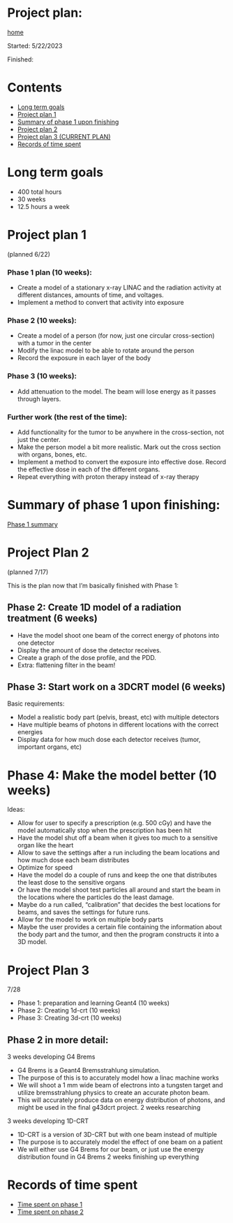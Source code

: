 # Project plan:

[home](README.md)

Started: 5/22/2023

Finished:

# Contents
- [Long term goals](#long-term-goals)
- [Project plan 1](#project-plan-1)
- [Summary of phase 1 upon finishing](#summary-of-phase-1-upon-finishing)
- [Project plan 2](#project-plan-2)
- [Project plan 3 (CURRENT PLAN)](#project-plan-3)
- [Records of time spent](#records-of-time-spent)

# Long term goals

- 400 total hours
- 30 weeks
- 12.5 hours a week

# Project plan 1
(planned 6/22)
### Phase 1 plan (10 weeks):
- Create a model of a stationary x-ray LINAC and the radiation activity at different distances, amounts of time, and voltages.
- Implement a method to convert that activity into exposure

### Phase 2 (10 weeks): 
- Create a model of a person (for now, just one circular cross-section) with a tumor in the center
- Modify the linac model to be able to rotate around the person 
- Record the exposure in each layer of the body

### Phase 3 (10 weeks):
- Add attenuation to the model. The beam will lose energy as it passes through layers.

### Further work (the rest of the time): 
- Add functionality for the tumor to be anywhere in the cross-section, not just the center.
- Make the person model a bit more realistic. Mark out the cross section with organs, bones, etc.
- Implement a method to convert the exposure into effective dose. Record the effective dose in each of the different organs.
- Repeat everything with proton therapy instead of x-ray therapy

# Summary of phase 1 upon finishing:
[Phase 1 summary](phase_1_completion_summary.md)

# Project Plan 2
(planned 7/17)

This is the plan now that I’m basically finished with Phase 1:

## Phase 2: Create 1D model of a radiation treatment (6 weeks)
- Have the model shoot one beam of the correct energy of photons into one detector
- Display the amount of dose the detector receives. 
- Create a graph of the dose profile, and the PDD. 
- Extra: flattening filter in the beam!

## Phase 3: Start work on a 3DCRT model (6 weeks)
Basic requirements:
- Model a realistic body part (pelvis, breast, etc) with multiple detectors
- Have multiple beams of photons in different locations with the correct energies
- Display data for how much dose each detector receives (tumor, important organs, etc)

# Phase 4: Make the model better (10 weeks)
Ideas:
- Allow for user to specify a prescription (e.g. 500 cGy) and have the model automatically stop when the prescription has been hit
- Have the model shut off a beam when it gives too much to a sensitive organ like the heart
- Allow to save the settings after a run including the beam locations and how much dose each beam distributes
- Optimize for speed
- Have the model do a couple of runs and keep the one that distributes the least dose to the sensitive organs
- Or have the model shoot test particles all around and start the beam in the locations where the particles do the least damage.
- Maybe do a run called, “calibration” that decides the best locations for beams, and saves the settings for future runs.
- Allow for the model to work on multiple body parts
- Maybe the user provides a certain file containing the information about the body part and the tumor, and then the program constructs it into a 3D model.  

# Project Plan 3
7/28

- Phase 1: preparation and learning Geant4 (10 weeks)
- Phase 2: Creating 1d-crt (10 weeks)
- Phase 3: Creating 3d-crt (10 weeks)

## Phase 2 in more detail:
3 weeks developing G4 Brems
- G4 Brems is a Geant4 Bremsstrahlung simulation.
- The purpose of this is to accurately model how a linac machine works
- We will shoot a 1 mm wide beam of electrons into a tungsten target and utilize bremsstrahlung physics to create an accurate photon beam.
- This will accurately produce data on energy distribution of photons, and might be used in the final g43dcrt project.
2 weeks researching

3 weeks developing 1D-CRT
- 1D-CRT is a version of 3D-CRT but with one beam instead of multiple
- The purpose is to accurately model the effect of one beam on a patient
- We will either use G4 Brems for our beam, or just use the energy distribution found in G4 Brems
2 weeks finishing up everything



# Records of time spent

- [Time spent on phase 1](timeSpentPhase1.md)
- [Time spent on phase 2](timeSpentPhase2.md)
